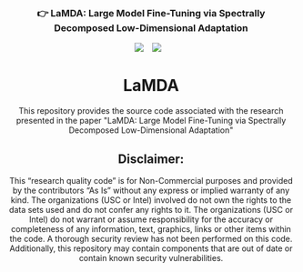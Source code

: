 ### <div align="center">👉 LaMDA: Large Model Fine-Tuning via Spectrally Decomposed Low-Dimensional Adaptation<div> 

<div align="center">
  <a href="https://opensource.org/licenses/Apache-2.0"><img src="https://img.shields.io/badge/License-Apache%202.0-green"></a> &ensp;
  <a href="https://arxiv.org/pdf/2406.12832v1"><img src="https://img.shields.io/static/v1?label=Paper&message=arXiv&color=red&logo=arxiv"></a> &ensp;

# LaMDA
This repository provides the source code associated with the research presented in the paper "LaMDA: Large Model Fine-Tuning via Spectrally Decomposed Low-Dimensional Adaptation"

## Disclaimer:

This “research quality code” is for Non-Commercial purposes and provided by the contributors “As Is” without any express or implied warranty of any kind. The organizations (USC or Intel) involved do not own the rights to the data sets used and do not confer any rights to it. The organizations (USC or Intel) do not warrant or assume responsibility for the accuracy or completeness of any information, text, graphics, links or other items within the code. A thorough security review has not been performed on this code. Additionally, this repository may contain components that are out of date or contain known security vulnerabilities.
